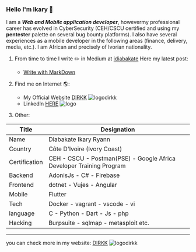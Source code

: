 ### Hello I'm Ikary 👋

I am a ***Web and Mobile application developer***, howevermy professional career has evolved in CyberSecurity (CEH/CSCU certified and using my **pentester** palette on several bug bounty platforms). I also have several experiences as a mobile developer in the following areas (finance, delivery, media, etc.). I am African and precisely of Ivorian nationality.

1. From time to time I write ✏️ in Medium at [idiabakate](https://medium.com/@idiabakate) Here my latest post:

	* [Write with MarkDown](https://medium.com/@idiabakate/ecrire-avec-markdown-f1d24fd2f60e)

2. Find me on Internet 🌎:

	* My Official Website [DIRKK](https://dirkk.ci) ![logodirkk](https://cv-terminal.cv.dirkk.ci/favicon-16x16.90305a27.png)
	* LinkedIn [HERE](https://ci.linkedin.com/in/ikary-ryann-kouadio-kamory-diabakate-789321142) ![logo](https://static-exp2.licdn.com/sc/h/al2o9zrvru7aqj8e1x2rzsrca)


3. Other:

|Title | Designation|
|------|------------
|Name | Diabakate Ikary Ryann|
|Country | Côte D'Ivoire (Ivory Coast)|
|Certification| CEH - CSCU - Postman(PSE) - Google Africa Developer Training Program|
|Backend | AdonisJs - C# - Firebase|
|Frontend | dotnet - Vujes - Angular|
|Mobile | Flutter|
|Tech | Docker - vagrant - vscode - vi|
|language| C - Python - Dart - Js - php|
|Hacking | Burpsuite - sqlmap - metasploit etc.|
------------------------------------------------

you can check more in my website: [DIRKK](https//:dirkk.ci) ![logodirkk](https://cv-terminal.cv.dirkk.ci/favicon-16x16.90305a27.png)

<!--
**Hegeldirkk/Hegeldirkk** is a ✨ _special_ ✨ repository because its `README.md` (this file) appears on your GitHub profile.

Here are some ideas to get you started:

- 🔭 I’m currently working on ...
- 🌱 I’m currently learning ...
- 👯 I’m looking to collaborate on ...
- 🤔 I’m looking for help with ...
- 💬 Ask me about ...
- 📫 How to reach me: ...
- 😄 Pronouns: ...
- ⚡ Fun fact: ...
-->
